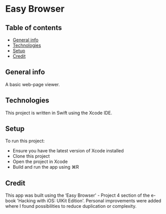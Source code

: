 # Easy Browser

## Table of contents
* [General info](#general-info)
* [Technologies](#technologies)
* [Setup](#setup)
* [Credit](#credit)

## General info
A basic web-page viewer.

## Technologies
This project is written in Swift using the Xcode IDE.

## Setup
To run this project:
* Ensure you have the latest version of Xcode installed
* Clone this project
* Open the project in Xcode
* Build and run the app using ⌘R


## Credit
This app was built using the ‘Easy Browser' - Project 4 section of the e-book 'Hacking with iOS: UIKit Edition'. Personal improvements were added where I found possibilities to reduce duplication or complexity.
